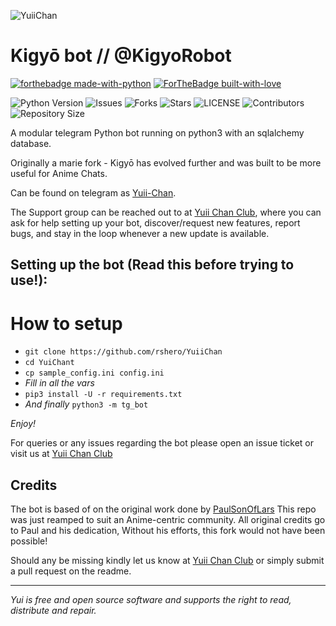 ![YuiiChan](https://telegra.ph/file/69a84b4548087b06afef4.jpg)
# Kigyō bot // @KigyoRobot

[![forthebadge made-with-python](http://ForTheBadge.com/images/badges/made-with-python.svg)](https://www.python.org/)
[![ForTheBadge built-with-love](http://ForTheBadge.com/images/badges/built-with-love.svg)](https://GitHub.com/Dank-del/)</br>


![Python Version](https://img.shields.io/badge/python-3.8-green?style=for-the-badge&logo=appveyor)
![Issues](https://img.shields.io/github/issues/rshero/YuiiChan?style=for-the-badge&logo=appveyor)
![Forks](https://img.shields.io/github/forks/rshero/YuiiChan?style=for-the-badge&logo=appveyor)
![Stars](https://img.shields.io/github/stars/rshero/YuiiChan?style=for-the-badge&logo=appveyor)
![LICENSE](https://img.shields.io/github/license/rshero/YuiiChan?style=for-the-badge&logo=appveyor)
![Contributors](https://img.shields.io/github/contributors/rshero/YuiiChan?style=for-the-badge&logo=appveyor)
![Repository Size](https://img.shields.io/github/repo-size/rshero/YuiiChan?style=for-the-badge&logo=appveyor)</br>

A modular telegram Python bot running on python3 with an sqlalchemy database.

Originally a marie fork - Kigyō has evolved further and was built to be more useful for Anime Chats.

Can be found on telegram as [Yuii-Chan](https://t.me/YuiiChanBot).

The Support group can be reached out to at [Yuii Chan Club](https://t.me/yuiichansupport), where you can ask for help setting up your bot, discover/request new features, report bugs, and stay in the loop whenever a new update is available.



## Setting up the bot (Read this before trying to use!):


# How to setup

- `git clone https://github.com/rshero/YuiiChan`
- `cd YuiChant`
- `cp sample_config.ini config.ini`
- *Fill in all the vars*
- `pip3 install -U -r requirements.txt`
- *And finally* `python3 -m tg_bot`

*Enjoy!*


For queries or any issues regarding the bot please open an issue ticket or visit us at [Yuii Chan Club](https://t.me/yuiichansupport)  

## Credits
The bot is based of on the original work done by [PaulSonOfLars](https://github.com/PaulSonOfLars)
This repo was just reamped to suit an Anime-centric community. All original credits go to Paul and his dedication, Without his efforts, this fork would not have been possible!


Should any be missing kindly let us know at [Yuii Chan Club](https://t.me/yuiichansupport) or simply submit a pull request on the readme.


-------------------------------------------------------------------------------------

*Yui is free and open source software and supports the right to read, distribute and repair.*
